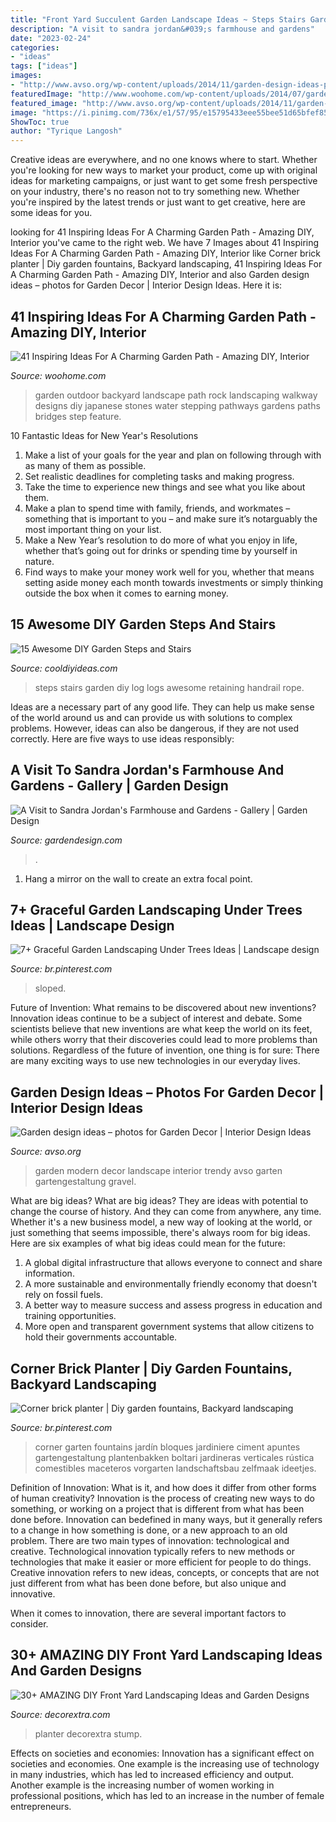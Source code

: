 ```yaml
---
title: "Front Yard Succulent Garden Landscape Ideas ~ Steps Stairs Garden Diy Log Logs Awesome Retaining Handrail Rope"
description: "A visit to sandra jordan&#039;s farmhouse and gardens"
date: "2023-02-24"
categories:
- "ideas"
tags: ["ideas"]
images:
- "http://www.avso.org/wp-content/uploads/2014/11/garden-design-ideas-photos-for-garden-decor-1415699180.jpg"
featuredImage: "http://www.woohome.com/wp-content/uploads/2014/07/garden-walkway-ideas-33.jpg"
featured_image: "http://www.avso.org/wp-content/uploads/2014/11/garden-design-ideas-photos-for-garden-decor-1415699180.jpg"
image: "https://i.pinimg.com/736x/e1/57/95/e15795433eee55bee51d65bfef855124.jpg"
ShowToc: true
author: "Tyrique Langosh"
---
```



Creative ideas are everywhere, and no one knows where to start. Whether you're looking for new ways to market your product, come up with original ideas for marketing campaigns, or just want to get some fresh perspective on your industry, there's no reason not to try something new. Whether you're inspired by the latest trends or just want to get creative, here are some ideas for you.

	

		
looking for 41 Inspiring Ideas For A Charming Garden Path - Amazing DIY, Interior you've came to the right web. We have 7 Images about 41 Inspiring Ideas For A Charming Garden Path - Amazing DIY, Interior like Corner brick planter | Diy garden fountains, Backyard landscaping, 41 Inspiring Ideas For A Charming Garden Path - Amazing DIY, Interior and also Garden design ideas – photos for Garden Decor | Interior Design Ideas. Here it is:
		
    
## 41 Inspiring Ideas For A Charming Garden Path - Amazing DIY, Interior

<img loading=lazy src="http://www.woohome.com/wp-content/uploads/2014/07/garden-walkway-ideas-33.jpg" onerror="this.onerror=null;this.src='https://tse3.mm.bing.net/th?id=OIP.n-OLG910pYqGDAq3mIBqewHaJR&amp;pid=15.1';" alt="41 Inspiring Ideas For A Charming Garden Path - Amazing DIY, Interior">

_Source: woohome.com_

>garden outdoor backyard landscape path rock landscaping walkway designs diy japanese stones water stepping pathways gardens paths bridges step feature. 

	

10 Fantastic Ideas for New Year's Resolutions
1. Make a list of your goals for the year and plan on following through with as many of them as possible. 
2. Set realistic deadlines for completing tasks and making progress. 
3. Take the time to experience new things and see what you like about them. 
4. Make a plan to spend time with family, friends, and workmates – something that is important to you – and make sure it’s notarguably the most important thing on your list. 
5. Make a New Year’s resolution to do more of what you enjoy in life, whether that’s going out for drinks or spending time by yourself in nature. 
6. Find ways to make your money work well for you, whether that means setting aside money each month towards investments or simply thinking outside the box when it comes to earning money.

    
## 15 Awesome DIY Garden Steps And Stairs

<img loading=lazy src="http://cooldiyideas.com/wp-content/uploads/2015/07/log-steps.jpg" onerror="this.onerror=null;this.src='https://tse1.mm.bing.net/th?id=OIP.EPXdAepciv0dLsGo8-OW0wAAAA&amp;pid=15.1';" alt="15 Awesome DIY Garden Steps and Stairs">

_Source: cooldiyideas.com_

>steps stairs garden diy log logs awesome retaining handrail rope. 

	

Ideas are a necessary part of any good life. They can help us make sense of the world around us and can provide us with solutions to complex problems. However, ideas can also be dangerous, if they are not used correctly. Here are five ways to use ideas responsibly: 

    
## A Visit To Sandra Jordan&#039;s Farmhouse And Gardens - Gallery | Garden Design

<img loading=lazy src="https://www.gardendesign.com/pictures/images/675x529Max/a-visit-to-sandra-jordan-s-farmhouse-and-gardens_42/garden-design_6836.jpg" onerror="this.onerror=null;this.src='https://tse4.mm.bing.net/th?id=OIP.Zbw6s3R86V8iHgllZIn3UQHaE8&amp;pid=15.1';" alt="A Visit to Sandra Jordan&#039;s Farmhouse and Gardens - Gallery | Garden Design">

_Source: gardendesign.com_

>. 

	

1. Hang a mirror on the wall to create an extra focal point.

    
## 7+ Graceful Garden Landscaping Under Trees Ideas | Landscape Design

<img loading=lazy src="https://i.pinimg.com/736x/3c/8f/79/3c8f79c12ffb90ace52ea2f5e34fd4d5.jpg" onerror="this.onerror=null;this.src='https://tse1.mm.bing.net/th?id=OIP.W4Mv0BOB9dVieAYZ9zFqrAHaK8&amp;pid=15.1';" alt="7+ Graceful Garden Landscaping Under Trees Ideas | Landscape design">

_Source: br.pinterest.com_

>sloped. 

	

Future of Invention: What remains to be discovered about new inventions?
Innovation ideas continue to be a subject of interest and debate. Some scientists believe that new inventions are what keep the world on its feet, while others worry that their discoveries could lead to more problems than solutions. Regardless of the future of invention, one thing is for sure: There are many exciting ways to use new technologies in our everyday lives.

    
## Garden Design Ideas – Photos For Garden Decor | Interior Design Ideas

<img loading=lazy src="http://www.avso.org/wp-content/uploads/2014/11/garden-design-ideas-photos-for-garden-decor-1415699180.jpg" onerror="this.onerror=null;this.src='https://tse3.mm.bing.net/th?id=OIP.0lhPYSelw8ca63hxsNxl4AHaLG&amp;pid=15.1';" alt="Garden design ideas – photos for Garden Decor | Interior Design Ideas">

_Source: avso.org_

>garden modern decor landscape interior trendy avso garten gartengestaltung gravel. 

	

What are big ideas?
What are big ideas? They are ideas with potential to change the course of history. And they can come from anywhere, any time. Whether it's a new business model, a new way of looking at the world, or just something that seems impossible, there's always room for big ideas. Here are six examples of what big ideas could mean for the future:
1. A global digital infrastructure that allows everyone to connect and share information.
2. A more sustainable and environmentally friendly economy that doesn't rely on fossil fuels.
3. A better way to measure success and assess progress in education and training opportunities.
4. More open and transparent government systems that allow citizens to hold their governments accountable.

    
## Corner Brick Planter | Diy Garden Fountains, Backyard Landscaping

<img loading=lazy src="https://i.pinimg.com/736x/e1/57/95/e15795433eee55bee51d65bfef855124.jpg" onerror="this.onerror=null;this.src='https://tse4.mm.bing.net/th?id=OIP.M_Iuby5uBMct5Q4B_F3vLQHaJ3&amp;pid=15.1';" alt="Corner brick planter | Diy garden fountains, Backyard landscaping">

_Source: br.pinterest.com_

>corner garten fountains jardín bloques jardiniere ciment apuntes gartengestaltung plantenbakken boltari jardineras verticales rústica comestibles maceteros vorgarten landschaftsbau zelfmaak ideetjes. 

	

Definition of Innovation: What is it, and how does it differ from other forms of human creativity?
Innovation is the process of creating new ways to do something, or working on a project that is different from what has been done before. Innovation can bedefined in many ways, but it generally refers to a change in how something is done, or a new approach to an old problem. 
There are two main types of innovation: technological and creative. Technological innovation typically refers to new methods or technologies that make it easier or more efficient for people to do things. Creative innovation refers to new ideas, concepts, or concepts that are not just different from what has been done before, but also unique and innovative. 

When it comes to innovation, there are several important factors to consider.

    
## 30+ AMAZING DIY Front Yard Landscaping Ideas And Garden Designs

<img loading=lazy src="https://decorextra.com/wp-content/uploads/2017/06/Beautiful-Landscaping-Front-Yard-Landscaping-Ideas-and-projects.jpg" onerror="this.onerror=null;this.src='https://tse3.mm.bing.net/th?id=OIP.w6qVqn4k2tcCK6XJJGt72gHaLG&amp;pid=15.1';" alt="30+ AMAZING DIY Front Yard Landscaping Ideas and Garden Designs">

_Source: decorextra.com_

>planter decorextra stump. 

	

Effects on societies and economies:
Innovation has a significant effect on societies and economies. One example is the increasing use of technology in many industries, which has led to increased efficiency and output. Another example is the increasing number of women working in professional positions, which has led to an increase in the number of female entrepreneurs.

